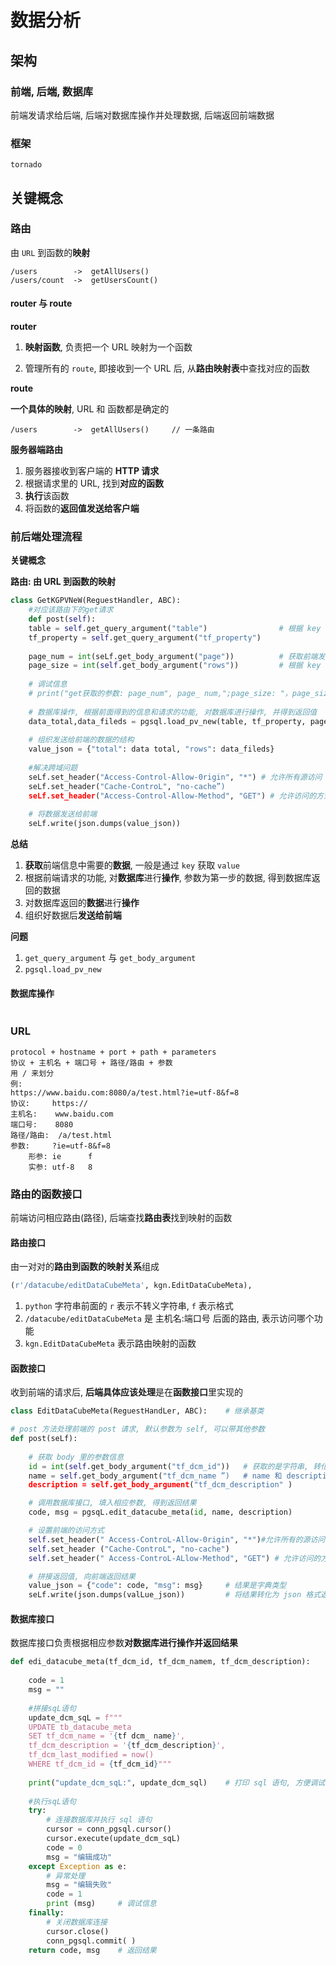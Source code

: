 # 数据分析

## 架构

### 前端, 后端, 数据库

前端发请求给后端, 后端对数据库操作并处理数据, 后端返回前端数据

### 框架

`tornado`



## 关键概念

### 路由

由 `URL` 到函数的**映射**

```
/users        ->  getAllUsers()
/users/count  ->  getUsersCount()
```

#### router 与 route

**router**

1. **映射函数**, 负责把一个 URL 映射为一个函数

2. 管理所有的 `route`, 即接收到一个 URL 后, 从**路由映射表**中查找对应的函数

**route**

**一个具体的映射**, URL 和 函数都是确定的

```
/users        ->  getAllUsers()		// 一条路由
```

**服务器端路由**

1. 服务器接收到客户端的 **HTTP 请求**
2. 根据请求里的 URL, 找到**对应的函数**
3. **执行**该函数
4. 将函数的**返回值发送给客户端**



### 前后端处理流程

**关键概念**

**路由: 由 URL 到函数的映射**

```python
class GetKGPVNeW(ReguestHandler, ABC):
    #对应该路由下的get请求
    def post(self):
    table = self.get_query_argument("table")				# 根据 key 得到 value
    tf_property = self.get_query_argument("tf_property")	
    
    page_num = int(seLf.get_body_argument("page"))			# 获取前端发送的信息
    page_size = int(self.get_body_argument("rows"))			# 根据 key 得到 value
    
    # 调试信息
    # print("get获取的参数: page_num", page_ num,";page_size: "，page_size)
    
    # 数据库操作, 根据前面得到的信息和请求的功能, 对数据库进行操作, 并得到返回值
    data_total,data_fileds = pgsql.load_pv_new(table, tf_property, page_num, page_size)
    
    # 组织发送给前端的数据的结构
    value_json = {"total": data total, "rows": data_fileds}
    
    #解决跨域问题
    seLf.set_header("Access-Control-Allow-0rigin", "*") # 允许所有源访问
    seLf.set_header("Cache-ControL", "no-cache”)
    seLf.set_header("Access-Control-Allow-Method", "GET") # 允许访问的方式
                    
   	# 将数据发送给前端
	seLf.write(json.dumps(value_json))		
```

**总结**

1. **获取**前端信息中需要的**数据**, 一般是通过 `key` 获取 `value`
2. 根据前端请求的功能, 对**数据库**进行**操作**, 参数为第一步的数据, 得到数据库返回的数据
3. 对数据库返回的**数据**进行**操作**
4. 组织好数据后**发送给前端**

**问题**

1. `get_query_argument` 与 `get_body_argument`
2. `pgsql.load_pv_new`



#### 数据库操作

```python
```

### URL

```
protocol + hostname + port + path + parameters
协议 + 主机名 + 端口号 + 路径/路由 + 参数
用 / 来划分
例:
https://www.baidu.com:8080/a/test.html?ie=utf-8&f=8
协议:		https://
主机名:	www.baidu.com
端口号:	8080
路径/路由:	/a/test.html
参数: 	?ie=utf-8&f=8
	形参: ie 		f
	实参: utf-8	8

```

### 路由的函数接口

前端访问相应路由(路径), 后端查找**路由表**找到映射的函数

#### 路由接口

由一对对的**路由到函数的映射关系**组成

```python
(r'/datacube/editDataCubeMeta', kgn.EditDataCubeMeta),
```

1.  `python` 字符串前面的 `r` 表示不转义字符串, `f` 表示格式
2.  `/datacube/editDataCubeMeta` 是 主机名:端口号 后面的路由, 表示访问哪个功能
3.  `kgn.EditDataCubeMeta` 表示路由映射的函数

#### 函数接口

收到前端的请求后, **后端具体应该处理**是在**函数接口**里实现的

```python
class EditDataCubeMeta(ReguestHandLer, ABC):	# 继承基类

# post 方法处理前端的 post 请求, 默认参数为 self, 可以带其他参数
def post(seLf):
    
    # 获取 body 里的参数信息
    id = int(self.get_body_argument("tf_dcm_id"))	# 获取的是字符串, 转化为 int 类型
    name = self.get_body_argument("tf_dcm_name ”)	# name 和 description 都是 string 类型
    description = self.get_body_argument("tf_dcm_description" )

    # 调用数据库接口, 填入相应参数, 得到返回结果               
    code, msg = pgsqL.edit_datacube_meta(id, name, description)

    # 设置前端的访问方式
    self.set_header(" Access-ControL-Allow-0rigin", "*")#允许所有的源访问
    self.set_header ("Cache-ControL", "no-cache")
    self.set_header(" Access-ControL-ALlow-Method", "GET") # 允许访问的方式

    # 拼接返回值, 向前端返回结果                 
    value_json = {"code": code, "msg": msg}		# 结果是字典类型
    seLf.write(json.dumps(valLue_json))			# 将结果转化为 json 格式返回给前端
```

#### 数据库接口

数据库接口负责根据相应参数**对数据库进行操作并返回结果**

```python
def edi_datacube_meta(tf_dcm_id, tf_dcm_namem, tf_dcm_description):
   
    code = 1
    msg = ""
    
    #拼接sqL语句
    update_dcm_sqL = f"""
    UPDATE tb_datacube_meta
    SET tf_dcm_name = '{tf dcm_ name}',
    tf_dcm_description = '{tf_dcm_description}',
    tf_dcm_last_modified = now() 
    WHERE tf_dcm_id = {tf_dcm_id}"""
    
    print("update_dcm_sqL:", update_dcm_sql)	# 打印 sql 语句, 方便调试
    
    #执行sqL语句
    try:
        # 连接数据库并执行 sql 语句
        cursor = conn_pgsql.cursor() 
        cursor.execute(update_dcm_sqL)
        code = 0
        msg = "编辑成功"
    except Exception as e:
        # 异常处理
        msg = "编辑失败"
        code = 1
        print (msg)		# 调试信息
    finally:
        # 关闭数据库连接
        cursor.close()
        conn_pgsql.commit( )
    return code, msg	# 返回结果
```

